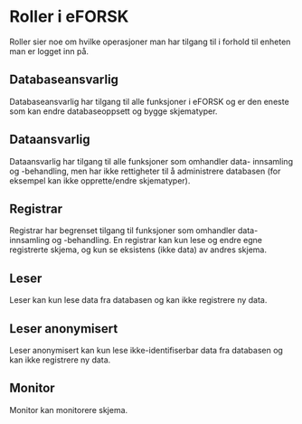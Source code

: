 # Roller i eFORSK

Roller sier noe om hvilke operasjoner man har tilgang til i forhold til enheten man er logget inn på.

## Databaseansvarlig
Databaseansvarlig har tilgang til alle funksjoner i eFORSK og er den eneste som kan endre databaseoppsett og bygge skjematyper.

## Dataansvarlig
Dataansvarlig har tilgang til alle funksjoner som omhandler data- innsamling og -behandling, men har ikke rettigheter til å administrere databasen (for eksempel kan ikke opprette/endre skjematyper). 

## Registrar
Registrar har begrenset tilgang til funksjoner som omhandler data- innsamling og -behandling. En registrar kan kun lese og endre egne registrerte skjema, og kun se eksistens (ikke data) av andres skjema. 

## Leser
Leser kan kun lese data fra databasen og kan ikke registrere ny data. 

## Leser anonymisert
Leser anonymisert kan kun lese ikke-identifiserbar data fra databasen og kan ikke registrere ny data.

## Monitor
Monitor kan monitorere skjema.
